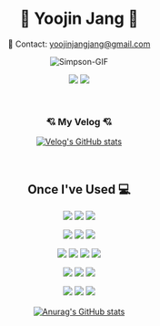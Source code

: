 <div align="center">  
  
# 🐯 Yoojin Jang 🐯

💌 Contact: yoojinjangjang@gmail.com   


![Simpson-GIF](https://user-images.githubusercontent.com/94024391/160320811-6c8f4816-9f43-44c2-98ed-1e8991b0af59.gif)


<a href="https://hits.seeyoufarm.com"><img src="https://hits.seeyoufarm.com/api/count/incr/badge.svg?url=https%3A%2F%2Fgithub.com%2Fyoojinjangjang&count_bg=%23000000&title_bg=%23555555&icon=github.svg&icon_color=%23E7E7E7&title=github&edge_flat=false"/></a>
<a href="https://velog.io/@yoojinjangjang"><img src="https://img.shields.io/badge/Velog-3DDC84?style=flat-square&logo=Blogger&logoColor=white"/></a> 

<br>
<h3> 💘 My Velog 💘</h3>

[![Velog's GitHub stats](https://velog-readme-stats.vercel.app/api/list?name=yoojinjangjang)](https://velog.io/@yoojinjangjang) 

<br>
<h2> Once I've Used 💻</h2>


<img src="https://img.shields.io/badge/Python-3776AB?style=for-the-badge&logo=Python&logoColor=white"> <img src="https://img.shields.io/badge/Java-007396?style=for-the-badge&logo=Java&logoColor=white"> <img src="https://img.shields.io/badge/C++-00599C?style=for-the-badge&logo=Cplusplus&logoColor=white">

<img src="https://img.shields.io/badge/HTML5-E34F26?style=for-the-badge&logo=Html5&logoColor=white"> <img src="https://img.shields.io/badge/Css-1572B6?style=for-the-badge&logo=Css3&logoColor=white"> <img src="https://img.shields.io/badge/JavaScript-F7DF1E?style=for-the-badge&logo=JavaScript&logoColor=white">  

<img src="https://img.shields.io/badge/MySql-479A1?style=for-the-badge&logo=MySql&logoColor=white"> <img src="https://img.shields.io/badge/AMAZONAWS-232F3E?style=for-the-badge&logo=AmazonAWS&logoColor=white"> <img src="https://img.shields.io/badge/Unity-FFFFF8?style=for-the-badge&logo=Unity&logoColor=black"> <img src="https://img.shields.io/badge/Spring-6DB33F?style=for-the-badge&logo=Spring&logoColor=white">

   
<img src="https://img.shields.io/badge/django-092E20?style=for-the-badge&logo=django&logoColor=white">
<img src="https://img.shields.io/badge/postgresql-4169E1?style=for-the-badge&logo=postgresql&logoColor=white">
<img src="https://img.shields.io/badge/docker-2496ED?style=for-the-badge&logo=docker&logoColor=white">




<img src="https://img.shields.io/badge/Git-F05032?style=for-the-badge&logo=Git&logoColor=white"> <img src="https://img.shields.io/badge/Github-181717?style=for-the-badge&logo=Github&logoColor=white"> <img src="https://img.shields.io/badge/Linux-FCC624?style=for-the-badge&logo=Linux&logoColor=white"> 
  <br><br>
  [![Anurag's GitHub stats](https://github-readme-stats.vercel.app/api?username=yoojinjangjang)](https://github.com/yoojinjangjang/github-readme-stats)





</div>


<!--
**yoojinjangjang/yoojinjangjang** is a ✨ _special_ ✨ repository because its `README.md` (this file) appears on your GitHub profile.

Here are some ideas to get you started:

- 🔭 I’m currently working on ...
- 🌱 I’m currently learning ...
- 👯 I’m looking to collaborate on ...
- 🤔 I’m looking for help with ...
- 💬 Ask me about ...
- 📫 How to reach me: ...
- 😄 Pronouns: ...
- ⚡ Fun fact: ...
-->
